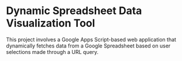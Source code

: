 # Dynamic Spreadsheet Data Visualization Tool
 This project involves a Google Apps Script-based web application that dynamically fetches data from a Google Spreadsheet based on user selections made through a URL query.
